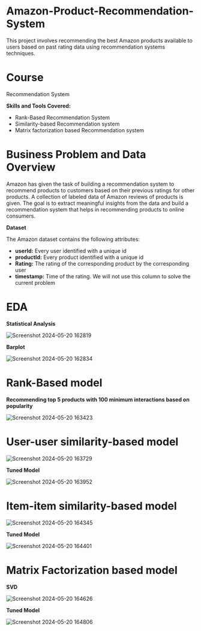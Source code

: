 # Amazon-Product-Recommendation-System
This project involves recommending the best Amazon products available to users based on past rating data using recommendation systems techniques.

# Course
Recommendation System

**Skills and Tools Covered:**

* Rank-Based Recommendation System
* Similarity-based Recommendation system
* Matrix factorization based Recommendation system

# Business Problem and Data Overview
Amazon has given the task of building a recommendation system to recommend products to customers based on their previous ratings for other products. A collection of labeled data of Amazon reviews of products is given. The goal is to extract meaningful insights from the data and build a recommendation system that helps in recommending products to online consumers.

**Dataset**

The Amazon dataset contains the following attributes:

*  **userId:** Every user identified with a unique id
*  **productId:** Every product identified with a unique id
*  **Rating:** The rating of the corresponding product by the corresponding user
*  **timestamp:** Time of the rating. We will not use this column to solve the current problem

# EDA

**Statistical Analysis**

![Screenshot 2024-05-20 162819](https://github.com/knowl01/Amazon-Product-Recommendation-System/assets/135021827/8b30353f-b170-4cd9-bc79-a4caa10120a7)

**Barplot**

![Screenshot 2024-05-20 162834](https://github.com/knowl01/Amazon-Product-Recommendation-System/assets/135021827/9b331e2b-d1e3-40d0-b610-e5828180f479)

# Rank-Based model

**Recommending top 5 products with 100 minimum interactions based on popularity**

![Screenshot 2024-05-20 163423](https://github.com/knowl01/Amazon-Product-Recommendation-System/assets/135021827/44ed2ae5-2d23-4453-84a0-0017fcd7e254)

# User-user similarity-based model

![Screenshot 2024-05-20 163729](https://github.com/knowl01/Amazon-Product-Recommendation-System/assets/135021827/d752b8da-48b5-4774-9bfe-49882ee43917)

**Tuned Model**

![Screenshot 2024-05-20 163952](https://github.com/knowl01/Amazon-Product-Recommendation-System/assets/135021827/a61e5fde-cd32-48d4-a748-67e811a86522)

# Item-item similarity-based model

![Screenshot 2024-05-20 164345](https://github.com/knowl01/Amazon-Product-Recommendation-System/assets/135021827/238ab713-f47b-406b-8cdc-748949329d1c)

**Tuned Model**

![Screenshot 2024-05-20 164401](https://github.com/knowl01/Amazon-Product-Recommendation-System/assets/135021827/18dc0d6d-042c-42a5-b1c6-72ff0e99ac7c)


# Matrix Factorization based model

 **SVD**

 ![Screenshot 2024-05-20 164626](https://github.com/knowl01/Amazon-Product-Recommendation-System/assets/135021827/3a36517d-54f9-478e-9b0e-4e450aa506a8)

**Tuned Model**

![Screenshot 2024-05-20 164806](https://github.com/knowl01/Amazon-Product-Recommendation-System/assets/135021827/e7d41456-824c-4503-b1f8-0d49bfbaa1f3)
